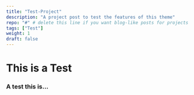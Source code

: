 ```yaml
---
title: "Test-Project"
description: "A project post to test the features of this theme"
repo: "#" # delete this line if you want blog-like posts for projects
tags: ["Test"]
weight: 1
draft: false
---
```


# This is a Test
### A test this is...
